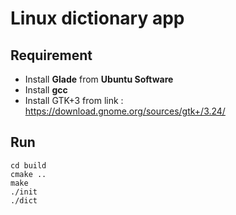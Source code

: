 # Linux dictionary app 

## Requirement
- Install __Glade__ from __Ubuntu Software__
- Install __gcc__
- Install GTK+3 from link : https://download.gnome.org/sources/gtk+/3.24/

## Run
```
cd build
cmake ..
make
./init
./dict
``` 
